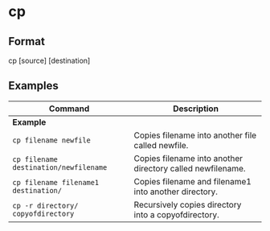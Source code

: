 # cp

## Format

cp [source] [destination]

## Examples

| **Command**   | **Description**   |
| --------------|-------------------|
| **Example** |
| `cp filename newfile` | Copies filename into another file called newfile. |
| `cp filename destination/newfilename` | Copies filename into another directory called newfilename. |
| `cp filename filename1 destination/` | Copies filename and filename1 into another directory. |
| `cp -r directory/ copyofdirectory` | Recursively copies directory into a copyofdirectory. |

